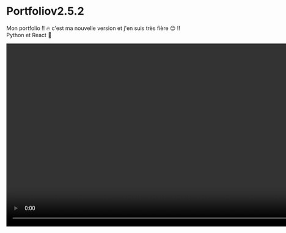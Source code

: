 # Portfoliov2.5.2
Mon portfolio !! 🔥 c'est ma nouvelle version et j'en suis très fière 😊 !! Python et React 💪

<video with="640" height="480" autoplay>
  <source src="./Portfolio.mp4" type=video/mp4 />
</video>
